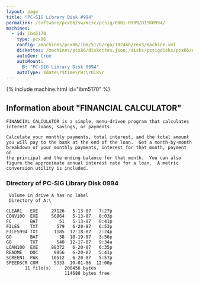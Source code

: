 ```yaml
---
layout: page
title: "PC-SIG Library Disk #994"
permalink: /software/pcx86/sw/misc/pcsig/0001-0999/DISK0994/
machines:
  - id: ibm5170
    type: pcx86
    config: /machines/pcx86/ibm/5170/cga/1024kb/rev3/machine.xml
    diskettes: /machines/pcx86/diskettes.json,/disks/pcsigdisks/pcx86/diskettes.json
    autoGen: true
    autoMount:
      B: "PC-SIG Library Disk 0994"
    autoType: $date\r$time\rB:\rDIR\r
---
```


{% include machine.html id="ibm5170" %}

## Information about "FINANCIAL CALCULATOR"

    FINANCIAL CALCULATOR is a simple, menu-driven program that calculates
    interest on loans, savings, or payments.
    
    Calculate your monthly payments, total interest, and the total amount
    you will pay to the bank at the end of the loan.  Get a month-by-month
    breakdown of your monthly payments, interest for that month, payment on
    the principal and the ending balance for that month.  You can also
    figure the approximate annual interest rate for a loan.  A metric
    conversion utility is included.

### Directory of PC-SIG Library Disk 0994

     Volume in drive A has no label
     Directory of A:\

    CLEAR1   EXE     27126   5-13-87   7:27p
    CONV100  EXE     56864   5-13-87   8:03p
    FC       BAT        51   5-13-87   8:41p
    FILES    TXT       579   6-20-87   6:53p
    FILES994 TXT      1185  12-18-87   2:24p
    GO       BAT        38  10-19-87   3:56p
    GO       TXT       540  12-17-87   9:34a
    LOAN100  EXE     88372   6-20-87   6:35p
    README   DOC      9856   6-20-87   5:41p
    SCREEN1  PAK     10512   6-20-87   5:57p
    SPEEDSCR COM      5333  10-01-86  12:00p
           11 file(s)     200456 bytes
                          114688 bytes free
